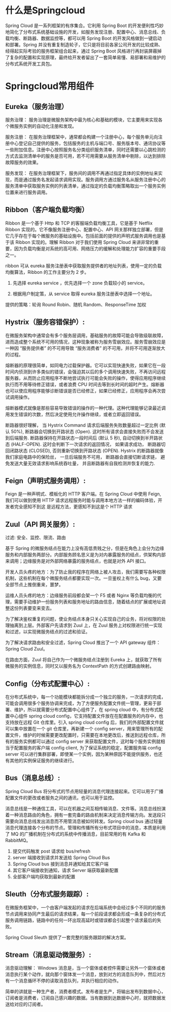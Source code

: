 # 什么是Springcloud

Spring Cloud 是一系列框架的有序集合。它利用 Spring Boot 的开发便利性巧妙地简化了分布式系统基础设施的开发，如服务发现注册、配置中心、消息总线、负载均衡、断路器、数据监控等，都可以用 Spring Boot 的开发风格做到一键启动和部署。Spring 并没有重复制造轮子，它只是将目前各家公司开发的比较成熟、经得起实际考验的服务框架组合起来，通过 Spring Boot 风格进行再封装屏蔽掉了复杂的配置和实现原理，最终给开发者留出了一套简单易懂、易部署和易维护的分布式系统开发工具包。

# Springcloud常用组件

## Eureka（服务治理）

服务治理： 服务治理是微服务架构中最为核心和基础的模块，它主要用来实现各个微服务实例的自动化注册和发现。

服务注册： 在服务治理框架中，通常都会构建一个注册中心，每个服务单元向注册中心登记自己提供的服务，包括服务的主机与端口号、服务版本号、通讯协议等一些附加信息。注册中心按照服务名分类组织服务清单，同时还需要以心跳检测的方式去监测清单中的服务是否可用，若不可用需要从服务清单中剔除，以达到排除故障服务的效果。

服务发现： 在服务治理框架下，服务间的调用不再通过指定具体的实例地址来实现，而是通过服务名发起请求调用实现。服务调用方通过服务名从服务注册中心的服务清单中获取服务实例的列表清单，通过指定的负载均衡策略取出一个服务实例位置来进行服务调用。

## Ribbon（客户端负载均衡）

Ribbon 是一个基于 Http 和 TCP 的客服端负载均衡工具，它是基于 Netflix Ribbon 实现的。它不像服务注册中心、配置中心、API 网关那样独立部署，但是它几乎存在于每个微服务的基础设施中。包括前面的提供的声明式服务调用也是基于该 Ribbon 实现的。理解 Ribbon 对于我们使用 Spring Cloud 来讲非常的重要，因为负载均衡是对系统的高可用、网络压力的缓解和处理能力扩容的重要手段之一。

 ribbon 可从 eureka 服务注册表中获取服务提供者的地址列表，使用一定的负载均衡算法，Ribbon 的工作主要分为 2 步。

1. 先选择 eureka service ，优先选择一个 zone 负载较小的 service。

2. 根据用户制定策，从 service 取得 eureka 服务注册表中选择一个地址。

提供的策略：轮询 Round Robin、随机 Random、ResponseTime 加权

## Hystrix（服务容错保护）:

在微服务架构中通常会有多个服务层调用，基础服务的故障可能会导致级联故障，进而造成整个系统不可用的情况，这种现象被称为服务雪崩效应。服务雪崩效应是一种因 “服务提供者” 的不可用导致 “服务消费者” 的不可用，并将不可用逐渐放大的过程。

熔断器的原理很简单，如同电力过载保护器。它可以实现快速失败，如果它在一段时间内侦测到许多类似的错误，会强迫其以后的多个调用快速失败，不再访问远程服务器，从而防止应用程序不断地尝试执行可能会失败的操作，使得应用程序继续执行而不用等待修正错误，或者浪费 CPU 时间去等到长时间的超时产生。熔断器也可以使应用程序能够诊断错误是否已经修正，如果已经修正，应用程序会再次尝试调用操作。

熔断器模式就像是那些容易导致错误的操作的一种代理。这种代理能够记录最近调用发生错误的次数，然后决定使用允许操作继续，或者立即返回错误。

断路器很好理解， 当 Hystrix Command 请求后端服务失败数量超过一定比例 (默认 50%), 断路器会切换到开路状态 (Open). 这时所有请求会直接失败而不会发送到后端服务. 断路器保持在开路状态一段时间后 (默认 5 秒), 自动切换到半开路状态 (HALF-OPEN). 这时会判断下一次请求的返回情况， 如果请求成功， 断路器切回闭路状态 (CLOSED), 否则重新切换到开路状态 (OPEN). Hystrix 的断路器就像我们家庭电路中的保险丝， 一旦后端服务不可用， 断路器会直接切断请求链， 避免发送大量无效请求影响系统吞吐量， 并且断路器有自我检测并恢复的能力.

## Feign（声明式服务调用）:

Feign 是一种声明式、模板化的 HTTP 客户端。在 Spring Cloud 中使用 Feign, 我们可以做到使用 HTTP 请求远程服务时能与调用本地方法一样的编码体验，开发者完全感知不到这      是远程方法，更感知不到这是个 HTTP 请求

## Zuul（API 网关服务）:   

过滤: 安全、监控、限流、路由


基于 Spring 的微服务结点在能力上没有高低贵贱之分，但是在角色上会分为边缘服务和内部服务两部分。内部服务顾名思义是为对内暴露服务的结点，供架构内部来调用；边缘服务是对外部网络暴露的服务结点，也就是对外 API 接口。

开发人员头疼的地方：为了防止我的程序在网络上被人攻击，我们需要写各种权限机制，这些机制在每个微服务结点都要实现一次。一旦鉴权上有什么 bug，又要全部节点上推倒重来，噩梦。

运维人员头疼的地方：边缘服务前段都会架一个 F5 或者 Nginx 等负载均衡的代理，需要手动维护一份服务列表和服务地址的路由信息，随着结点的扩展或地址调整这份列表要变来变去。

为了解决鉴权重复的问题，使业务结点本身只关心实现自己的业务，将对权限的处理抽离到上层。外部客户先请求到 Zuul 上，在 Zuul 服务上对权限进行统一实现和过滤，以实现微服务结点的过滤和验证。

为了解决请求路由和安全过滤，Spring Cloud 推出了一个 API gateway 组件：Spring Cloud Zuul。

在路由方面，Zuul 将自己作为一个微服务结点注册到 Eureka 上，就获取了所有微服务的实例信息，同时又以服务名为 ContextPath 的方式创建路由映射。

## Config（分布式配置中心）:


在分布式系统中，每一个功能模块都能拆分成一个独立的服务，一次请求的完成，可能会调用很多个服务协调来完成，为了方便服务配置文件统一管理，更易于部署、维护，所以就需要分布式配置中心组件了，在 spring cloud 中，有分布式配置中心组件 spring cloud config，它支持配置文件放在在配置服务的内存中，也支持放在远程 Git 仓库里。引入 spring cloud config 后，我们的外部配置文件就可以集中放置在一个 git 仓库里，再新建一个 config server，用来管理所有的配置文件，维护的时候需要更改配置时，只需要在本地更改后，推送到远程仓库，所有的服务实例都可以通过 config server 来获取配置文件，这时每个服务实例就相当于配置服务的客户端 config client, 为了保证系统的稳定，配置服务端 config server 可以进行集群部署，即使某一个实例，因为某种原因不能提供服务，也还有其他的实例保证服务的继续进行。

##  Bus（消息总线）:

Spring Cloud Bus 将分布式的节点用轻量的消息代理连接起来。它可以用于广播配置文件的更改或者服务之间的通讯，也可以用于监控。

消息总线是一种通信工具，可以在机器之间互相传输消息、文件等。消息总线扮演着一种消息路由的角色，拥有一套完备的路由机制来决定消息传输方向。发送段只需要向消息总线发出消息而不用管消息被如何转发。Spring cloud bus 通过轻量消息代理连接各个分布的节点。管理和传播所有分布式项目中的消息，本质是利用了 MQ 的广播机制在分布式的系统中传播消息，目前常用的有 Kafka 和 RabbitMQ。

1. 提交代码触发 post 请求给 bus/refresh
2. server 端接收到请求并发送给 Spring Cloud Bus
3. Spring Cloud bus 接到消息并通知给其它客户端
4. 其它客户端接收到通知，请求 Server 端获取最新配置
5. 全部客户端均获取到最新的配置
## Sleuth（分布式服务跟踪）:


在微服务框架中，一个由客户端发起的请求在后端系统中会经过多个不同的的服务节点调用来协同产生最后的请求结果，每一个前段请求都会形成一条复杂的分布式服务调用链路，链路中的任何一环出现高延时或错误都会引起整个请求最后的失败。

Spring Cloud Sleuth 提供了一套完整的服务跟踪的解决方案。

## Stream（消息驱动微服务）:


消息驱动理解： Windows 消息是，当一个窗体或者控件需要让另外一个窗体或者消息执行某个动作，就向那个窗体发一个消息，放到对方的消息队列中，然后对方有一个消息循环不停的读取消息队列，并执行相应的动作。

简单的讲就是一种生产者，消费者模式。发布者是生产，将输出发布到数据中心，订阅者是消费者，订阅自己感兴趣的数据。当有数据到达数据中心时，就把数据发送给对应的订阅者。